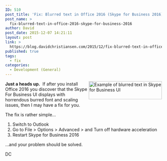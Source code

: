 ```yaml
---
ID: 510
post_title: 'Fix: Blurred text in Office 2016 (Skype for Business 2016)'
post_name: >
  fix-blurred-text-in-office-2016-skype-for-business-2016
author: David
post_date: 2015-12-07 14:21:11
layout: post
link: >
  https://blog.davidchristiansen.com/2015/12/fix-blurred-text-in-office-2016-skype-for-business-2016/
published: true
tags:
  - fix
categories:
  - Development (General)
---
```

<img class="alignright" style="display: inline; float: right;" title="clip_image002" src="http://davidchristiansenblog.azurewebsites.net/wp-content/uploads/2015/12/clip_image002_thumb.jpg" alt="Example of blurred text in Skype for Business UI" width="235" height="58" align="right" />

<strong>Just a heads up.</strong>  If after you install Office 2016 you discover that the Skype For Business UI displays with horrendous burred font and scaling issues, then I may have a fix for you.

The fix is rather simple…
<ol>
	<li>Switch to Outlook</li>
	<li>Go to File &gt; Options &gt; Advanced &gt; and Turn off hardware acceleration</li>
	<li>Restart Skype for Business 2016</li>
</ol>
…and your problem should be solved.

DC